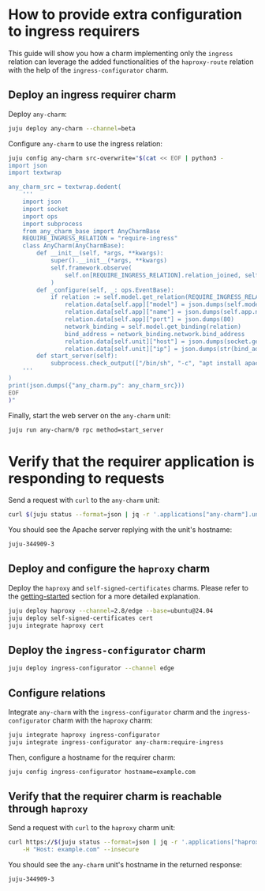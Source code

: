 # How to provide extra configuration to ingress requirers
This guide will show you how a charm implementing only the `ingress` relation can leverage the added functionalities of the `haproxy-route` relation with the help of the `ingress-configurator` charm.

## Deploy an ingress requirer charm
Deploy `any-charm`:
```sh
juju deploy any-charm --channel=beta
```

Configure `any-charm` to use the ingress relation:
```sh
juju config any-charm src-overwrite="$(cat << EOF | python3 -
import json
import textwrap

any_charm_src = textwrap.dedent(
    '''
    import json
    import socket
    import ops
    import subprocess
    from any_charm_base import AnyCharmBase
    REQUIRE_INGRESS_RELATION = "require-ingress"
    class AnyCharm(AnyCharmBase):
        def __init__(self, *args, **kwargs):
            super().__init__(*args, **kwargs)
            self.framework.observe(
                self.on[REQUIRE_INGRESS_RELATION].relation_joined, self._configure
            )
        def _configure(self, _: ops.EventBase):
            if relation := self.model.get_relation(REQUIRE_INGRESS_RELATION):
                relation.data[self.app]["model"] = json.dumps(self.model.name)
                relation.data[self.app]["name"] = json.dumps(self.app.name)
                relation.data[self.app]["port"] = json.dumps(80)
                network_binding = self.model.get_binding(relation)
                bind_address = network_binding.network.bind_address
                relation.data[self.unit]["host"] = json.dumps(socket.getfqdn())
                relation.data[self.unit]["ip"] = json.dumps(str(bind_address))
        def start_server(self):
            subprocess.check_output(["/bin/sh", "-c", "apt install apache2 -y; hostname > /var/www/html/index.html"])
    '''
)
print(json.dumps({"any_charm.py": any_charm_src}))
EOF
)"
```

Finally, start the web server on the `any-charm` unit:
```sh
juju run any-charm/0 rpc method=start_server
```


# Verify that the requirer application is responding to requests
Send a request with `curl` to the `any-charm` unit:
```sh
curl $(juju status --format=json | jq -r '.applications["any-charm"].units["any-charm/0"]."public-address"')
```

You should see the Apache server replying with the unit's hostname:
```sh
juju-344909-3
```

## Deploy and configure the `haproxy` charm
Deploy the `haproxy` and `self-signed-certificates` charms. Please refer to the [getting-started](../getting-started.md) section for a more detailed explanation.
```sh
juju deploy haproxy --channel=2.8/edge --base=ubuntu@24.04
juju deploy self-signed-certificates cert
juju integrate haproxy cert
```

## Deploy the `ingress-configurator` charm
```sh
juju deploy ingress-configurator --channel edge
```

## Configure relations
Integrate `any-charm` with the `ingress-configurator` charm and the `ingress-configurator` charm with the `haproxy` charm:
```sh
juju integrate haproxy ingress-configurator
juju integrate ingress-configurator any-charm:require-ingress
```

Then, configure a hostname for the requirer charm:
```sh
juju config ingress-configurator hostname=example.com
```

## Verify that the requirer charm is reachable through `haproxy`
Send a request with `curl` to the `haproxy` charm unit:
```sh
curl https://$(juju status --format=json | jq -r '.applications["haproxy"].units["haproxy/0"]."public-address"') \
    -H "Host: example.com" --insecure
```

You should see the `any-charm` unit's hostname in the returned response:
```sh
juju-344909-3
```
